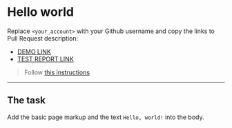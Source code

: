 # Hello world
Replace `<your_account>` with your Github username and copy the links to Pull Request description:
- [DEMO LINK](https://vitaliy-kovbasinskyi.github.io/layout_hello-world/)
- [TEST REPORT LINK](https://vitaliy-kovbasinskyi.github.io/layout_hello-world/report/html_report/)

> Follow [this instructions](https://mate-academy.github.io/layout_task-guideline/#how-to-solve-the-layout-tasks-on-github)
___

## The task
Add the basic page markup and the text `Hello, world!` into the body.
